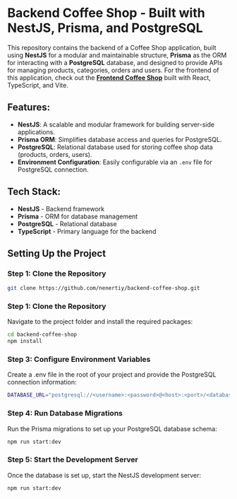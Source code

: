 # Backend Coffee Shop - Built with NestJS, Prisma, and PostgreSQL

This repository contains the backend of a Coffee Shop application, built using **NestJS** for a modular and maintainable structure, **Prisma** as the ORM for interacting with a **PostgreSQL** database, and designed to provide APIs for managing products, categories, orders and users. For the frontend of this application, check out the **[Frontend Coffee Shop](https://github.com/nenertiy/frontend-coffee-shop)** built with React, TypeScript, and Vite.

## Features:
- **NestJS**: A scalable and modular framework for building server-side applications.
- **Prisma ORM**: Simplifies database access and queries for PostgreSQL.
- **PostgreSQL**: Relational database used for storing coffee shop data (products, orders, users).
- **Environment Configuration**: Easily configurable via an `.env` file for PostgreSQL connection.

## Tech Stack:
- **NestJS** - Backend framework
- **Prisma** - ORM for database management
- **PostgreSQL** - Relational database
- **TypeScript** - Primary language for the backend

## Setting Up the Project

### Step 1: Clone the Repository
```bash
git clone https://github.com/nenertiy/backend-coffee-shop.git
```

### Step 1: Clone the Repository
Navigate to the project folder and install the required packages:
```bash
cd backend-coffee-shop
npm install
```

### Step 3: Configure Environment Variables
Create a .env file in the root of your project and provide the PostgreSQL connection information:
```bash
DATABASE_URL="postgresql://<username>:<password>@<host>:<port>/<database-name>?schema=public"
```

### Step 4: Run Database Migrations
Run the Prisma migrations to set up your PostgreSQL database schema:
```bash
npm run start:dev
```

### Step 5: Start the Development Server
Once the database is set up, start the NestJS development server:
```bash
npm run start:dev
```

